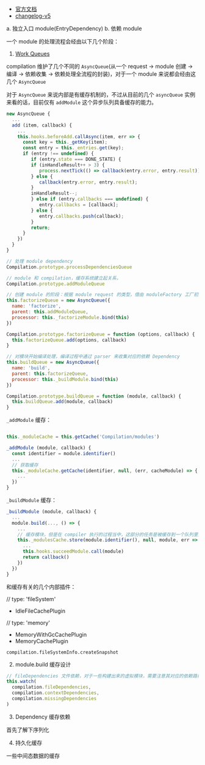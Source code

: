 * [官方文档](https://webpack.js.org/configuration/cache/)
* [changelog-v5](https://github.com/webpack/changelog-v5/blob/master/guides/persistent-caching.md)


a. 独立入口 module(EntryDependency)
b. 依赖 module

一个 module 的处理流程会经由以下几个阶段：

1. [Work Queues](https://webpack.js.org/blog/2020-10-10-webpack-5-release/#work-queues)

compilation 维护了几个不同的 `AsyncQueue`(从一个 request -> module 创建 -> 编译 -> 依赖收集 -> 依赖处理全流程的封装)，对于一个 module 来说都会经由这几个 `AsyncQueue` 

对于 `AsyncQueue` 来说内部是有缓存机制的，不过从目前的几个 `asyncQueue` 实例来看的话，目前仅有 `addModule` 这个异步队列具备缓存的能力。

```javascript
new AsyncQueue {
  ...
  add (item, callback) {
    ...
    this.hooks.beforeAdd.callAsync(item, err => {
      const key = this._getKey(item);
      const entry = this._entries.get(key);
      if (entry !== undefined) {
         if (entry.state === DONE_STATE) {
         if (inHandleResult++ > 3) {
            process.nextTick(() => callback(entry.error, entry.result));
         } else {
            callback(entry.error, entry.result);
         }
         inHandleResult--;
         } else if (entry.callbacks === undefined) {
            entry.callbacks = [callback];
         } else {
            entry.callbacks.push(callback);
         }
         return;
      }
    })
  }
}
```

```javascript
// 处理 module dependency
Compilation.prototype.processDependenciesQueue

// module 和 compilation，缓存系统建立起关系，
Compilation.prototype.addModuleQueue

// 创建 module 的阶段：根据 module request 的类型，借由 moduleFactory 工厂初始化为一个 module
this.factorizeQueue = new AsyncQueue({
  name: 'factorize',
  parent: this.addModuleQueue,
  processor: this._factorizeModule.bind(this)
})

Compilation.prototype.factorizeQueue = function (options, callback) {
  this.factorizeQueue.add(options, callback)
}

// 对模块开始编译处理，编译过程中通过 parser 来收集对应的依赖 Dependency
this.buildQueue = new AsyncQueue({
  name: 'build',
  parent: this.factorizeQueue,
  processor: this._buildModule.bind(this)
})

Compilation.prototype.buildQueue = function (module, callback) {
  this.buildQueue.add(module, callback)
}
```

`_addModule` 缓存：

```javascript

this._moduleCache = this.getCache('Compilation/modules')

_addModule (module, callback) {
  const identifier = module.identifier()
  ...
  // 获取缓存
  this._moduleCache.getCache(identifier, null, (err, cacheModule) => {
    ...
  })
}
```

`_buildModule` 缓存：

```javascript
_buildModule (module, callback) {
  ...
  module.build(..., () => {
    ...
    // 缓存模块，但是在 compiler 执行的过程当中，这部分的任务是被缓存到一个队列里面：pendingIdleTasks，compiler 空闲阶段才会执行这些异步任务
    this._modulesCache.store(module.identifier(), null, module, err => {
      ...
      this.hooks.succeedModule.call(module)
      return callback()
    })
  })
}
```


和缓存有关的几个内部插件：

// type: 'fileSystem'

* IdleFileCachePlugin

// type: 'memory'

* MemoryWithGcCachePlugin
* MemoryCachePlugin

`compilation.fileSystemInfo.createSnapshot`


2. module.build 缓存设计

```javascript
// fileDependencies 文件依赖，对于一些构建出来的虚拟模块，需要注意其对应的依赖路径
this.watch(
  compilation.fileDependencies,
  compilation.contextDependencies,
  compilation.missingDependencies
)
```

3. Dependency 缓存依赖

首先了解下序列化


4. 持久化缓存

一些中间态数据的缓存